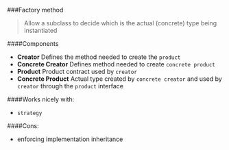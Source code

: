 ###Factory method
> Allow a subclass to decide which is the actual (concrete) type being instantiated

####Components

* **Creator** Defines the method needed to create the `product`
* **Concrete Creator** Defines method needed to create `concrete product`
* **Product** Product contract used by `creator`
* **Concrete Product** Actual type created by `concrete creator` and used by `creator` through the `product` interface

####Works nicely with:

- `strategy`
 
####Cons:

- enforcing implementation inheritance
